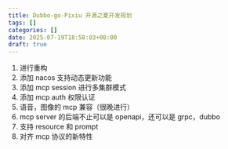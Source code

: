 ```yaml
---
title: Dubbo-go-Pixiu 开源之夏开发规划
tags: []
categories: []
date: 2025-07-19T18:58:03+08:00
draft: true
---
```

1. 进行重构
2. 添加 nacos 支持动态更新功能
3. 添加 mcp session 进行多集群模式
4. 添加 mcp auth 权限认证
5. 语音，图像的 mcp 兼容（很晚进行）
6. mcp server 的后端不止可以是 openapi，还可以是 grpc，dubbo
7. 支持 resource 和 prompt
8. 对齐 mcp 协议的新特性